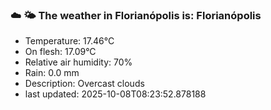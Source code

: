 ### ☁️ 🌤️  The weather in Florianópolis is: Florianópolis

- Temperature: 17.46°C
- On flesh: 17.09°C
- Relative air humidity: 70%
- Rain: 0.0 mm
- Description: Overcast clouds
- last updated: 2025-10-08T08:23:52.878188
